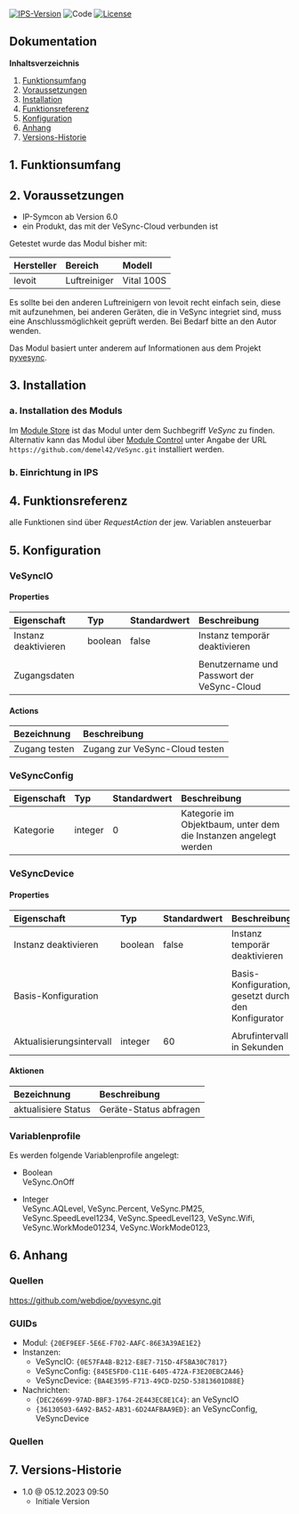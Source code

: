 [![IPS-Version](https://img.shields.io/badge/Symcon_Version-6.0+-red.svg)](https://www.symcon.de/service/dokumentation/entwicklerbereich/sdk-tools/sdk-php/)
![Code](https://img.shields.io/badge/Code-PHP-blue.svg)
[![License](https://img.shields.io/badge/License-CC%20BY--NC--SA%204.0-green.svg)](https://creativecommons.org/licenses/by-nc-sa/4.0/)

## Dokumentation

**Inhaltsverzeichnis**

1. [Funktionsumfang](#1-funktionsumfang)
2. [Voraussetzungen](#2-voraussetzungen)
3. [Installation](#3-installation)
4. [Funktionsreferenz](#4-funktionsreferenz)
5. [Konfiguration](#5-konfiguration)
6. [Anhang](#6-anhang)
7. [Versions-Historie](#7-versions-historie)

## 1. Funktionsumfang

## 2. Voraussetzungen

- IP-Symcon ab Version 6.0
- ein Produkt, das mit der VeSync-Cloud verbunden ist

Getestet wurde das Modul bisher mit:

| Hersteller | Bereich        | Modell |
| :--------- | :------------- | :----- |
| levoit     | Luftreiniger   | Vital 100S |

Es sollte bei den anderen Luftreinigern von levoit recht einfach sein, diese mit aufzunehmen, bei anderen Geräten, die in VeSync integriet sind, muss eine Anschlussmöglichkeit geprüft werden.
Bei Bedarf bitte an den Autor wenden.

Das Modul basiert unter anderem auf Informationen aus dem Projekt [pyvesync](https://pypi.org/project/pyvesync).

## 3. Installation

### a. Installation des Moduls

Im [Module Store](https://www.symcon.de/service/dokumentation/komponenten/verwaltungskonsole/module-store/) ist das Modul unter dem Suchbegriff *VeSync* zu finden.<br>
Alternativ kann das Modul über [Module Control](https://www.symcon.de/service/dokumentation/modulreferenz/module-control/) unter Angabe der URL `https://github.com/demel42/VeSync.git` installiert werden.

### b. Einrichtung in IPS

## 4. Funktionsreferenz

alle Funktionen sind über _RequestAction_ der jew. Variablen ansteuerbar

## 5. Konfiguration

### VeSyncIO

#### Properties

| Eigenschaft            | Typ      | Standardwert | Beschreibung |
| :--------------------- | :------  | :----------- | :----------- |
| Instanz deaktivieren   | boolean  | false        | Instanz temporär deaktivieren |
|                        |          |              | |
| Zugangsdaten           |          |              | Benutzername und Passwort der VeSync-Cloud |

#### Actions

| Bezeichnung    | Beschreibung |
| :------------- | :----------- |
| Zugang testen  | Zugang zur VeSync-Cloud testen |

### VeSyncConfig

| Eigenschaft | Typ      | Standardwert | Beschreibung |
| :---------- | :------  | :----------- | :----------- |
| Kategorie   | integer  | 0            | Kategorie im Objektbaum, unter dem die Instanzen angelegt werden |

### VeSyncDevice

#### Properties

| Eigenschaft              | Typ      | Standardwert | Beschreibung |
| :----------------------- | :------  | :----------- | :----------- |
| Instanz deaktivieren     | boolean  | false        | Instanz temporär deaktivieren |
|                          |          |              | |
| Basis-Konfiguration      |          |              | Basis-Konfiguration, gesetzt durch den Konfigurator |
|                          |          |              | |
| Aktualisierungsintervall | integer  | 60           | Abrufintervall in Sekunden |

#### Aktionen

| Bezeichnung         | Beschreibung |
| :------------------ | :----------- |
| aktualisiere Status | Geräte-Status abfragen |

### Variablenprofile

Es werden folgende Variablenprofile angelegt:
* Boolean<br>
VeSync.OnOff

* Integer<br>
VeSync.AQLevel,
VeSync.Percent,
VeSync.PM25,
VeSync.SpeedLevel1234,
VeSync.SpeedLevel123,
VeSync.Wifi,
VeSync.WorkMode01234,
VeSync.WorkMode0123,

## 6. Anhang

### Quellen

https://github.com/webdjoe/pyvesync.git

### GUIDs
- Modul: `{20EF9EEF-5E6E-F702-AAFC-86E3A39AE1E2}`
- Instanzen:
  - VeSyncIO: `{0E57FA4B-B212-E8E7-715D-4F5BA30C7817}`
  - VeSyncConfig: `{845E5FD0-C11E-6405-472A-F3E20EBC2A46}`
  - VeSyncDevice: `{BA4E3595-F713-49CD-D25D-53813601D88E}`
- Nachrichten:
  - `{DEC26699-97AD-BBF3-1764-2E443EC8E1C4}`: an VeSyncIO
  - `{36130503-6A92-BA52-AB31-6D24AFBAA9ED}`: an VeSyncConfig, VeSyncDevice

### Quellen

## 7. Versions-Historie

- 1.0 @ 05.12.2023 09:50
  - Initiale Version
